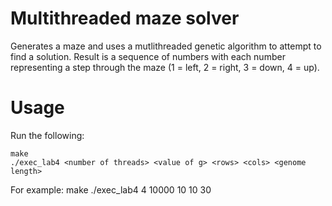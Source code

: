 # Multithreaded maze solver

Generates a maze and uses a mutlithreaded genetic algorithm to attempt to find a solution. Result is a sequence of numbers with each number representing a step through the maze (1 = left, 2 = right, 3 = down, 4 = up).

# Usage
Run the following:

    make
    ./exec_lab4 <number of threads> <value of g> <rows> <cols> <genome length>

For example:
    make
    ./exec_lab4 4 10000 10 10 30



